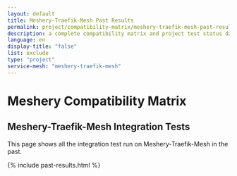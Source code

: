 ```yaml
---
layout: default
title: Meshery-Traefik-Mesh Past Results
permalink: project/compatibility-matrix/meshery-traefik-mesh-past-results
description: a complete compatibility matrix and project test status dashboard.
language: en
display-title: "false"
list: exclude
type: "project"
service-mesh: "meshery-traefik-mesh"
---
```


# Meshery Compatibility Matrix

## Meshery-Traefik-Mesh Integration Tests

This page shows all the integration test run on Meshery-Traefik-Mesh in the past.

{% include past-results.html %}